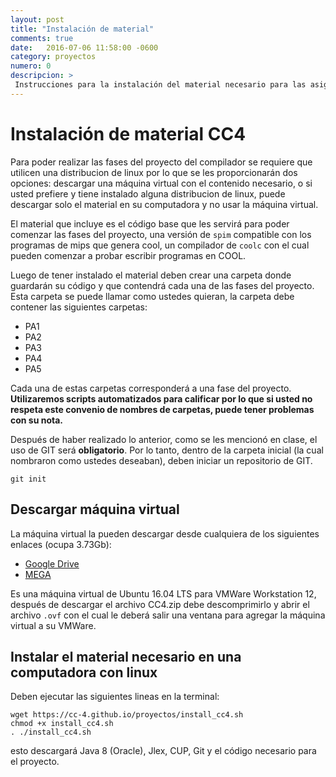 ```yaml
---
layout: post
title: "Instalación de material"
comments: true
date:   2016-07-06 11:58:00 -0600
category: proyectos
numero: 0
descripcion: >
 Instrucciones para la instalación del material necesario para las asignaciones del proyecto
---
```


# Instalación de material CC4

Para poder realizar las fases del proyecto del compilador se requiere que utilicen una distribucion de linux por lo que se les proporcionarán dos opciones: descargar una máquina virtual con el contenido necesario, o si usted prefiere y tiene instalado alguna distribucion de linux, puede descargar solo el material en su computadora y no usar la máquina virtual.

El material que incluye es el código base que les servirá para poder comenzar las fases del proyecto, una versión de `spim` compatible con los programas de mips que genera cool, un compilador de `coolc` con el cual pueden comenzar a probar escribir programas en COOL.

Luego de tener instalado el material deben crear una carpeta donde guardarán su código y que contendrá cada una de las fases del proyecto. Esta carpeta se puede llamar como ustedes quieran, la carpeta debe contener las siguientes carpetas: 

* PA1
* PA2
* PA3
* PA4
* PA5

Cada una de estas carpetas corresponderá a una fase del proyecto. **Utilizaremos scripts automatizados para calificar por lo que si usted no respeta este convenio de nombres de carpetas, puede tener problemas con su nota.**

Después de haber realizado lo anterior, como se les mencionó en clase, el uso de GIT será **obligatorio**. Por lo tanto, dentro de la carpeta inicial (la cual nombraron como ustedes deseaban), deben iniciar un repositorio de GIT. 


```shell
git init
```

## Descargar máquina virtual
La máquina virtual la pueden descargar desde cualquiera de los siguientes enlaces (ocupa 3.73Gb):

* [Google Drive](https://drive.google.com/file/d/0B5xlmAbvK4yAbFlRbUFBQnR3akk/view?usp=sharing)
* [MEGA](https://mega.nz/#!uQVWxLBa!5ILhjmsxK6dWBBNDEEyCHjccbbsA2dKmP-qwNOpcnSU)

Es una máquina virtual de Ubuntu 16.04 LTS para VMWare Workstation 12, después de descargar el archivo CC4.zip debe descomprimirlo y abrir el archivo `.ovf` con el cual le deberá salir una ventana para agregar la máquina virtual a su VMWare.

## Instalar el material necesario en una computadora con linux
Deben ejecutar las siguientes lineas en la terminal: 

```shell
wget https://cc-4.github.io/proyectos/install_cc4.sh
chmod +x install_cc4.sh
. ./install_cc4.sh
```
esto descargará Java 8 (Oracle), Jlex, CUP, Git y el código necesario para el proyecto.